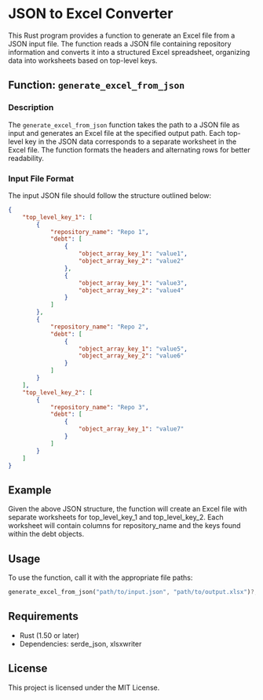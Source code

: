 
# JSON to Excel Converter

This Rust program provides a function to generate an Excel file from a JSON input file. The function reads a JSON file containing repository information and converts it into a structured Excel spreadsheet, organizing data into worksheets based on top-level keys.

## Function: `generate_excel_from_json`

### Description
The `generate_excel_from_json` function takes the path to a JSON file as input and generates an Excel file at the specified output path. Each top-level key in the JSON data corresponds to a separate worksheet in the Excel file. The function formats the headers and alternating rows for better readability.

### Input File Format
The input JSON file should follow the structure outlined below:

```json
{
    "top_level_key_1": [
        {
            "repository_name": "Repo 1",
            "debt": [
                {
                    "object_array_key_1": "value1",
                    "object_array_key_2": "value2"
                },
                {
                    "object_array_key_1": "value3",
                    "object_array_key_2": "value4"
                }
            ]
        },
        {
            "repository_name": "Repo 2",
            "debt": [
                {
                    "object_array_key_1": "value5",
                    "object_array_key_2": "value6"
                }
            ]
        }
    ],
    "top_level_key_2": [
        {
            "repository_name": "Repo 3",
            "debt": [
                {
                    "object_array_key_1": "value7"
                }
            ]
        }
    ]
}
```

## Example

Given the above JSON structure, the function will create an Excel file with separate worksheets for top_level_key_1 and top_level_key_2. Each worksheet will contain columns for repository_name and the keys found within the debt objects.

## Usage

To use the function, call it with the appropriate file paths:

```rust
generate_excel_from_json("path/to/input.json", "path/to/output.xlsx")?;
```

## Requirements

- Rust (1.50 or later)
- Dependencies: serde_json, xlsxwriter

## License

This project is licensed under the MIT License.
